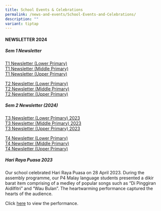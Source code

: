 ```yaml
---
title: School Events & Celebrations
permalink: /news-and-events/School-Events-and-Celebrations/
description: ""
variant: tiptap
---
```

<h4>NEWSLETTER 2024</h4>
<h5>Sem 1 Newsletter</h5>
<p><a href="/files/T1_Newsletter__LP_.pdf" rel="noopener noreferrer nofollow" target="_blank">T1 Newsletter (Lower Primary)</a>
<br><a href="/files/T1_Newsletter__MP_.pdf" rel="noopener noreferrer nofollow" target="_blank">T1 Newsletter (Middle Primary)</a>
<br><a href="/files/T1_Newsletter__UP_.pdf" rel="noopener noreferrer nofollow" target="_blank">T1 Newsletter (Upper Primary)</a>
<br>
</p>
<p><a href="/files/T2_Newsletter_LP.pdf" rel="noopener noreferrer nofollow" target="_blank">T2 Newsletter (Lower Primary) </a>
<br><a href="/files/T2_Newsletter_MP.pdf" rel="noopener noreferrer nofollow" target="_blank">T2 Newsletter (Middle Primary)</a>
<br><a href="/files/T2_Newsletter_UP.pdf" rel="noopener noreferrer nofollow" target="_blank">T2 Newsletter (Upper Primary)</a>
</p>
<h5>Sem 2 Newsletter (2024)</h5>
<p><a href="https://go.gov.sg/t3newsletterlp" rel="noopener noreferrer nofollow" target="_blank">T3 Newsletter (Lower Primary) 2023</a>
<br><a href="https://go.gov.sg/t3newslettermp" rel="noopener noreferrer nofollow" target="_blank">T3 Newsletter (Middle Primary) 2023</a>
<br><a href="https://go.gov.sg/t3newsletterup" rel="noopener noreferrer nofollow" target="_blank">T3 Newsletter (Upper Primary) 2023</a>
<br>
</p>
<p><a href="/files/T4_Newsletter_LP.pdf" rel="noopener nofollow" target="_blank">T4 Newsletter (Lower Primary)</a>
<br><a href="/files/T4_Newsletter_MP.pdf" rel="noopener nofollow" target="_blank">T4 Newsletter (Middle Primary)</a>
<br><a href="/files/T4_Newsletter_UP.pdf" rel="noopener nofollow" target="_blank">T4 Newsletter (Upper Primary)</a>
</p>
<h5>Hari Raya Puasa 2023</h5>
<p>Our school celebrated Hari Raya Puasa on 28 April 2023. During the assembly
programme, our P4 Malay language students presented a dikir barat item
comprising of a medley of popular songs such as “Di Pinggiran Aidilfitri”
and “Wau Bulan”. The heartwarming performance captured the hearts of the
audience.</p>
<p>Click <a href="https://youtu.be/9N8WiRKq1gM" rel="noopener noreferrer nofollow" target="_blank">here</a> to
view the performance.</p>